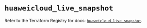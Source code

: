 # `huaweicloud_live_snapshot`

Refer to the Terraform Registry for docs: [`huaweicloud_live_snapshot`](https://registry.terraform.io/providers/huaweicloud/huaweicloud/1.71.1/docs/resources/live_snapshot).
